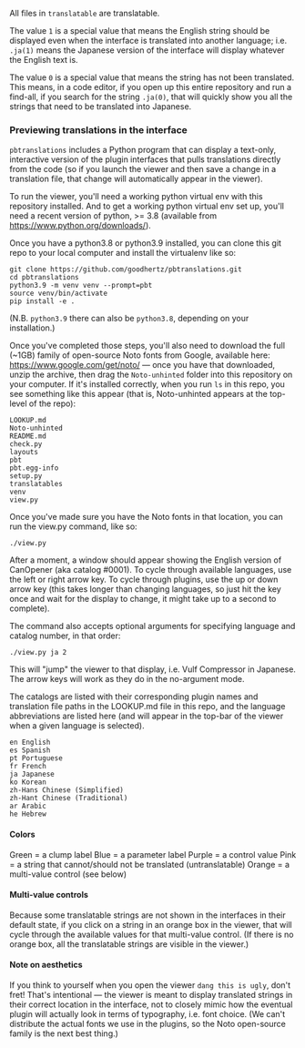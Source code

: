 All files in `translatable` are translatable.

The value `1` is a special value that means the English string should be displayed even when the interface is translated into another language; i.e. `.ja(1)` means the Japanese version of the interface will display whatever the English text is.

The value `0` is a special value that means the string has not been translated. This means, in a code editor, if you open up this entire repository and run a find-all, if you search for the string `.ja(0)`, that will quickly show you all the strings that need to be translated into Japanese.

### Previewing translations in the interface

`pbtranslations` includes a Python program that can display a text-only, interactive version of the plugin interfaces that pulls translations directly from the code (so if you launch the viewer and then save a change in a translation file, that change will automatically appear in the viewer).

To run the viewer, you'll need a working python virtual env with this repository installed. And to get a working python virtual env set up, you'll need a recent version of python, >= 3.8 (available from https://www.python.org/downloads/).

Once you have a python3.8 or python3.9 installed, you can clone this git repo to your local computer and install the virtualenv like so: 

```
git clone https://github.com/goodhertz/pbtranslations.git
cd pbtranslations
python3.9 -m venv venv --prompt=pbt
source venv/bin/activate
pip install -e .
```

(N.B. `python3.9` there can also be `python3.8`, depending on your installation.)

Once you've completed those steps, you'll also need to download the full (~1GB) family of open-source Noto fonts from Google, available here: https://www.google.com/get/noto/ — once you have that downloaded, unzip the archive, then drag the `Noto-unhinted` folder into this repository on your computer. If it's installed correctly, when you run `ls` in this repo, you see something like this appear (that is, Noto-unhinted appears at the top-level of the repo):

```
LOOKUP.md
Noto-unhinted
README.md
check.py
layouts
pbt
pbt.egg-info
setup.py
translatables
venv
view.py
```

Once you've made sure you have the Noto fonts in that location, you can run the view.py command, like so:

```
./view.py
```

After a moment, a window should appear showing the English version of CanOpener (aka catalog #0001). To cycle through available languages, use the left or right arrow key. To cycle through plugins, use the up or down arrow key (this takes longer than changing languages, so just hit the key once and wait for the display to change, it might take up to a second to complete).

The command also accepts optional arguments for specifying language and catalog number, in that order:

```
./view.py ja 2
```

This will "jump" the viewer to that display, i.e. Vulf Compressor in Japanese. The arrow keys will work as they do in the no-argument mode.

The catalogs are listed with their corresponding plugin names and translation file paths in the LOOKUP.md file in this repo, and the language abbreviations are listed here (and will appear in the top-bar of the viewer when a given language is selected).

```
en English
es Spanish
pt Portuguese
fr French
ja Japanese
ko Korean
zh-Hans Chinese (Simplified)
zh-Hant Chinese (Traditional)
ar Arabic
he Hebrew
```

#### Colors

Green = a clump label
Blue = a parameter label
Purple = a control value
Pink = a string that cannot/should not be translated (untranslatable)
Orange = a multi-value control (see below)

#### Multi-value controls

Because some translatable strings are not shown in the interfaces in their default state, if you click on a string in an orange box in the viewer, that will cycle through the available values for that multi-value control. (If there is no orange box, all the translatable strings are visible in the viewer.)

#### Note on aesthetics

If you think to yourself when you open the viewer `dang this is ugly`, don't fret! That's intentional — the viewer is meant to display translated strings in their correct location in the interface, not to closely mimic how the eventual plugin will actually look in terms of typography, i.e. font choice. (We can't distribute the actual fonts we use in the plugins, so the Noto open-source family is the next best thing.)